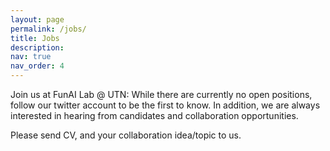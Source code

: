 ```yaml
---
layout: page
permalink: /jobs/
title: Jobs
description: 
nav: true
nav_order: 4
---
```


Join us at FunAI Lab @ UTN:
While there are currently no open positions, follow our twitter account to be the first to know.
In addition, we are always interested in hearing from candidates and collaboration opportunities. 

Please send CV, and your collaboration idea/topic to us.


